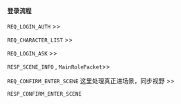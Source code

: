 #### 登录流程

`REQ_LOGIN_AUTH` >>

`REQ_CHARACTER_LIST` >> 

`REQ_LOGIN_ASK` >>

`RESP_SCENE_INFO` , `MainRolePacket`>>

`REQ_CONFIRM_ENTER_SCENE` 这里处理真正进场景，同步视野 >>

`RESP_CONFIRM_ENTER_SCENE`